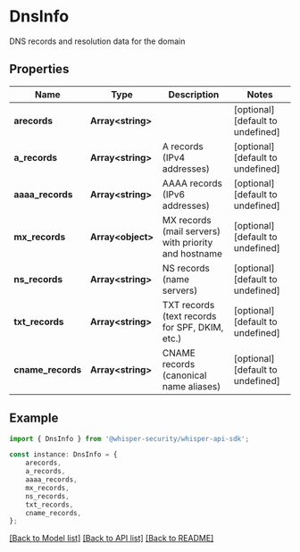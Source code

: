 # DnsInfo

DNS records and resolution data for the domain

## Properties

Name | Type | Description | Notes
------------ | ------------- | ------------- | -------------
**arecords** | **Array&lt;string&gt;** |  | [optional] [default to undefined]
**a_records** | **Array&lt;string&gt;** | A records (IPv4 addresses) | [optional] [default to undefined]
**aaaa_records** | **Array&lt;string&gt;** | AAAA records (IPv6 addresses) | [optional] [default to undefined]
**mx_records** | **Array&lt;object&gt;** | MX records (mail servers) with priority and hostname | [optional] [default to undefined]
**ns_records** | **Array&lt;string&gt;** | NS records (name servers) | [optional] [default to undefined]
**txt_records** | **Array&lt;string&gt;** | TXT records (text records for SPF, DKIM, etc.) | [optional] [default to undefined]
**cname_records** | **Array&lt;string&gt;** | CNAME records (canonical name aliases) | [optional] [default to undefined]

## Example

```typescript
import { DnsInfo } from '@whisper-security/whisper-api-sdk';

const instance: DnsInfo = {
    arecords,
    a_records,
    aaaa_records,
    mx_records,
    ns_records,
    txt_records,
    cname_records,
};
```

[[Back to Model list]](../README.md#documentation-for-models) [[Back to API list]](../README.md#documentation-for-api-endpoints) [[Back to README]](../README.md)
